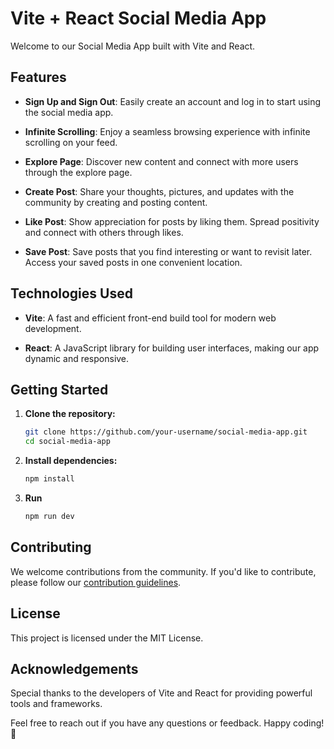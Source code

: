 # Vite + React Social Media App

Welcome to our Social Media App built with Vite and React.

## Features

- **Sign Up and Sign Out**: Easily create an account and log in to start using the social media app.

- **Infinite Scrolling**: Enjoy a seamless browsing experience with infinite scrolling on your feed.

- **Explore Page**: Discover new content and connect with more users through the explore page.

- **Create Post**: Share your thoughts, pictures, and updates with the community by creating and posting content.

- **Like Post**: Show appreciation for posts by liking them. Spread positivity and connect with others through likes.

- **Save Post**: Save posts that you find interesting or want to revisit later. Access your saved posts in one convenient location.

## Technologies Used

- **Vite**: A fast and efficient front-end build tool for modern web development.

- **React**: A JavaScript library for building user interfaces, making our app dynamic and responsive.

## Getting Started

1. **Clone the repository:**

   ```bash
   git clone https://github.com/your-username/social-media-app.git
   cd social-media-app

2. **Install dependencies:**
   ```bash
   npm install

3. **Run**
   ```bash
   npm run dev

## Contributing

We welcome contributions from the community. If you'd like to contribute, please follow our [contribution guidelines](CONTRIBUTING.md).

## License

This project is licensed under the MIT License.

## Acknowledgements

Special thanks to the developers of Vite and React for providing powerful tools and frameworks.

Feel free to reach out if you have any questions or feedback. Happy coding! 🚀

